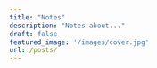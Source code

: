 ```yaml
---
title: "Notes"
description: "Notes about..."
draft: false
featured_image: '/images/cover.jpg'
url: /posts/
---
```

